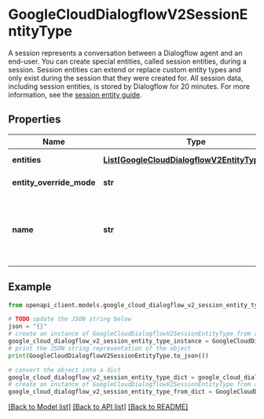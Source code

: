 # GoogleCloudDialogflowV2SessionEntityType

A session represents a conversation between a Dialogflow agent and an end-user. You can create special entities, called session entities, during a session. Session entities can extend or replace custom entity types and only exist during the session that they were created for. All session data, including session entities, is stored by Dialogflow for 20 minutes. For more information, see the [session entity guide](https://cloud.google.com/dialogflow/docs/entities-session).

## Properties

Name | Type | Description | Notes
------------ | ------------- | ------------- | -------------
**entities** | [**List[GoogleCloudDialogflowV2EntityTypeEntity]**](GoogleCloudDialogflowV2EntityTypeEntity.md) | Required. The collection of entities associated with this session entity type. | [optional] 
**entity_override_mode** | **str** | Required. Indicates whether the additional data should override or supplement the custom entity type definition. | [optional] 
**name** | **str** | Required. The unique identifier of this session entity type. Format: &#x60;projects//agent/sessions//entityTypes/&#x60;, or &#x60;projects//agent/environments//users//sessions//entityTypes/&#x60;. If &#x60;Environment ID&#x60; is not specified, we assume default &#39;draft&#39; environment. If &#x60;User ID&#x60; is not specified, we assume default &#39;-&#39; user. &#x60;&#x60; must be the display name of an existing entity type in the same agent that will be overridden or supplemented. | [optional] 

## Example

```python
from openapi_client.models.google_cloud_dialogflow_v2_session_entity_type import GoogleCloudDialogflowV2SessionEntityType

# TODO update the JSON string below
json = "{}"
# create an instance of GoogleCloudDialogflowV2SessionEntityType from a JSON string
google_cloud_dialogflow_v2_session_entity_type_instance = GoogleCloudDialogflowV2SessionEntityType.from_json(json)
# print the JSON string representation of the object
print(GoogleCloudDialogflowV2SessionEntityType.to_json())

# convert the object into a dict
google_cloud_dialogflow_v2_session_entity_type_dict = google_cloud_dialogflow_v2_session_entity_type_instance.to_dict()
# create an instance of GoogleCloudDialogflowV2SessionEntityType from a dict
google_cloud_dialogflow_v2_session_entity_type_from_dict = GoogleCloudDialogflowV2SessionEntityType.from_dict(google_cloud_dialogflow_v2_session_entity_type_dict)
```
[[Back to Model list]](../README.md#documentation-for-models) [[Back to API list]](../README.md#documentation-for-api-endpoints) [[Back to README]](../README.md)


